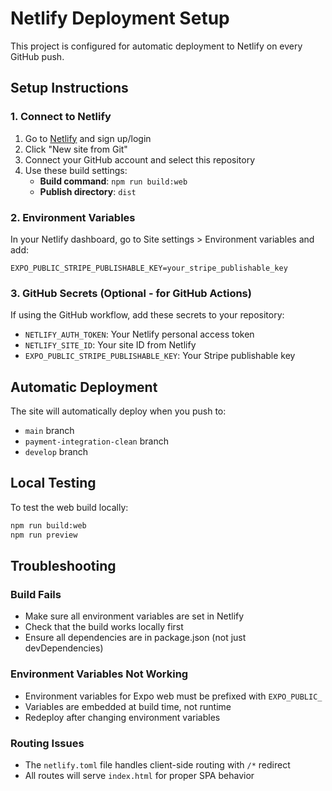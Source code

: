 # Netlify Deployment Setup

This project is configured for automatic deployment to Netlify on every GitHub push.

## Setup Instructions

### 1. Connect to Netlify
1. Go to [Netlify](https://netlify.com) and sign up/login
2. Click "New site from Git"
3. Connect your GitHub account and select this repository
4. Use these build settings:
   - **Build command**: `npm run build:web`
   - **Publish directory**: `dist`

### 2. Environment Variables
In your Netlify dashboard, go to Site settings > Environment variables and add:

```
EXPO_PUBLIC_STRIPE_PUBLISHABLE_KEY=your_stripe_publishable_key
```

### 3. GitHub Secrets (Optional - for GitHub Actions)
If using the GitHub workflow, add these secrets to your repository:
- `NETLIFY_AUTH_TOKEN`: Your Netlify personal access token
- `NETLIFY_SITE_ID`: Your site ID from Netlify
- `EXPO_PUBLIC_STRIPE_PUBLISHABLE_KEY`: Your Stripe publishable key

## Automatic Deployment

The site will automatically deploy when you push to:
- `main` branch
- `payment-integration-clean` branch
- `develop` branch

## Local Testing

To test the web build locally:
```bash
npm run build:web
npm run preview
```

## Troubleshooting

### Build Fails
- Make sure all environment variables are set in Netlify
- Check that the build works locally first
- Ensure all dependencies are in package.json (not just devDependencies)

### Environment Variables Not Working
- Environment variables for Expo web must be prefixed with `EXPO_PUBLIC_`
- Variables are embedded at build time, not runtime
- Redeploy after changing environment variables

### Routing Issues
- The `netlify.toml` file handles client-side routing with `/*` redirect
- All routes will serve `index.html` for proper SPA behavior
